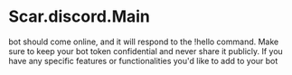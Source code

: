 # Scar.discord.Main
 bot should come online, and it will respond to the !hello command. Make sure to keep your bot token confidential and never share it publicly. If you have any specific features or functionalities you'd like to add to your bot
